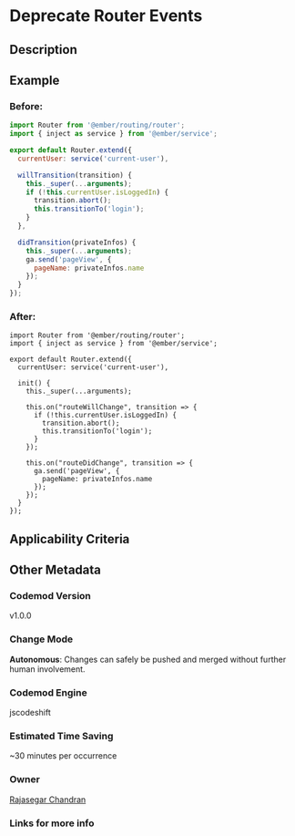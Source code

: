 # Deprecate Router Events

## Description

## Example

### Before:

```jsx
import Router from '@ember/routing/router';
import { inject as service } from '@ember/service';

export default Router.extend({
  currentUser: service('current-user'),

  willTransition(transition) {
    this._super(...arguments);
    if (!this.currentUser.isLoggedIn) {
      transition.abort();
      this.transitionTo('login');
    }
  },

  didTransition(privateInfos) {
    this._super(...arguments);
    ga.send('pageView', {
      pageName: privateInfos.name
    });
  }
});
```

### After:

```tsx
import Router from '@ember/routing/router';
import { inject as service } from '@ember/service';

export default Router.extend({
  currentUser: service('current-user'),

  init() {
    this._super(...arguments);

    this.on("routeWillChange", transition => {
      if (!this.currentUser.isLoggedIn) {
        transition.abort();
        this.transitionTo('login');
      }
    });

    this.on("routeDidChange", transition => {
      ga.send('pageView', {
        pageName: privateInfos.name
      });
    });
  }
});
```

## Applicability Criteria

## Other Metadata

### Codemod Version

v1.0.0

### Change Mode

**Autonomous**: Changes can safely be pushed and merged without further human involvement.

### **Codemod Engine**

jscodeshift

### Estimated Time Saving

~30 minutes per occurrence

### Owner

[Rajasegar Chandran](https://github.com/rajasegar)

### Links for more info
